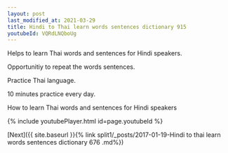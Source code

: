```yaml
---
layout: post
last_modified_at: 2021-03-29
title: Hindi to Thai learn words sentences dictionary 915 
youtubeId: VQRdLNQboUg
---
```

 
 
Helps to learn Thai words and sentences for Hindi speakers.

Opportunitiy to repeat the words sentences. 

Practice Thai language. 
 
10 minutes practice every day. 
 
How to learn Thai words and sentences for Hindi speakers 
 
{% include youtubePlayer.html id=page.youtubeId %}
 
 
[Next]({{ site.baseurl }}{% link  split1/_posts/2017-01-19-Hindi to thai learn words sentences dictionary 676 .md%})
 
